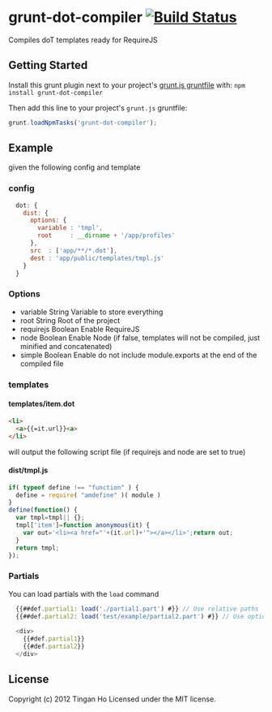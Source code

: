 # grunt-dot-compiler [![Build Status](https://travis-ci.org/tinganho/grunt-dot-compiler.png)](https://travis-ci.org/tinganho/grunt-dot-compiler)

Compiles doT templates ready for RequireJS

## Getting Started
Install this grunt plugin next to your project's [grunt.js gruntfile][getting_started] with: `npm install grunt-dot-compiler`

Then add this line to your project's `grunt.js` gruntfile:

```javascript
grunt.loadNpmTasks('grunt-dot-compiler');
```

[grunt]: http://gruntjs.com/
[getting_started]: https://github.com/gruntjs/grunt/blob/master/docs/getting_started.md

## Example
given the following config and template
### config
```javascript
  dot: {
    dist: {
      options: {
        variable : 'tmpl',
        root     : __dirname + '/app/profiles'
      },
      src  : ['app/**/*.dot'],
      dest : 'app/public/templates/tmpl.js'
    }
  }
```

### Options
* variable String Variable to store everything
* root String Root of the project
* requirejs Boolean Enable RequireJS
* node Boolean Enable Node (if false, templates will not be compiled, just minified and concatenated)
* simple Boolean Enable do not include module.exports at the end of the compiled file

### templates
#### templates/item.dot
```html
<li>
  <a>{{=it.url}}<a>
</li>
```

will output the following script file (if requirejs and node are set to true)
#### dist/tmpl.js
```javascript
if( typeof define !== "function" ) {
  define = require( "amdefine" )( module )
}
define(function() {
  var tmpl=tmpl|| {};
  tmpl['item']=function anonymous(it) {
    var out='<li><a href="'+(it.url)+'"></a></li>';return out;
  }
  return tmpl;
});
```

### Partials
You can load partials with the `load` command
```javascript
  {{##def.partial1: load('./partial1.part') #}} // Use relative paths
  {{##def.partial2: load('test/example/partial2.part') #}} // Use options.root
  
  <div>
    {{#def.partial1}}
    {{#def.partial2}}
  </div>
```

## License
Copyright (c) 2012 Tingan Ho
Licensed under the MIT license.
